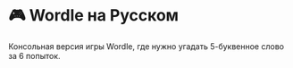 ﻿# 🎮 Wordle на Русском

Консольная версия игры Wordle, где нужно угадать 5-буквенное слово за 6 попыток.